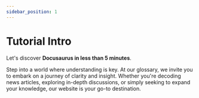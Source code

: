 ```yaml
---
sidebar_position: 1
---
```


# Tutorial Intro

Let's discover **Docusaurus in less than 5 minutes**.  
  
Step into a world where understanding is key. At our glossary, we invite you to embark on a journey of clarity and insight. Whether you're decoding news articles, exploring in-depth discussions, or simply seeking to expand your knowledge, our website is your go-to destination.
